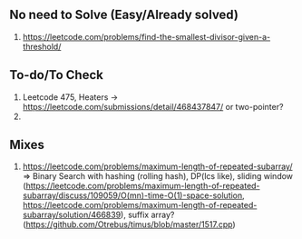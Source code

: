 ## No need to Solve (Easy/Already solved)
1. https://leetcode.com/problems/find-the-smallest-divisor-given-a-threshold/ 



## To-do/To Check
1. Leetcode 475, Heaters -> https://leetcode.com/submissions/detail/468437847/ or two-pointer?
2. 


## Mixes
1. https://leetcode.com/problems/maximum-length-of-repeated-subarray/ => Binary Search with hashing (rolling hash), DP(lcs like), sliding window (https://leetcode.com/problems/maximum-length-of-repeated-subarray/discuss/109059/O(mn)-time-O(1)-space-solution, https://leetcode.com/problems/maximum-length-of-repeated-subarray/solution/466839), suffix array? (https://github.com/Otrebus/timus/blob/master/1517.cpp)
